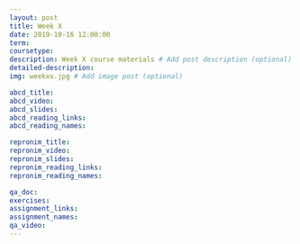 ```yaml
---
layout: post
title: Week X
date: 2019-10-16 12:00:00
term:
coursetype:
description: Week X course materials # Add post description (optional)
detailed-description:
img: weekxx.jpg # Add image post (optional)

abcd_title:
abcd_video:
abcd_slides:
abcd_reading_links:
abcd_reading_names:

repronim_title:
repronim_video:
repronim_slides:
repronim_reading_links:
repronim_reading_names:

qa_doc:
exercises:
assignment_links:
assignment_names:
qa_video:
---
```


